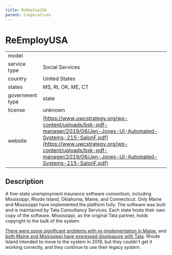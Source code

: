 ```yaml
---
title: ReEmployUSA
parent: Cooperatives
---
```


# ReEmployUSA

|                   |                                          |
|:------------------|:-----------------------------------------|
| model             | 
| service type      | Social Services
| country           | United States
| states            | MS, RI, OK, ME, CT
| government type   | state
| license           | unknown
| website           | [https://www.uwcstrategy.org/wp-content/uploads/bsk-pdf-manager/2019/06/Jen-Jones-UI-Automated-Systems-215-SalonF.pdf](https://www.uwcstrategy.org/wp-content/uploads/bsk-pdf-manager/2019/06/Jen-Jones-UI-Automated-Systems-215-SalonF.pdf)


## Description
A five-state unemployment insurance software consortium, including Mississippi, Rhode Island, Oklahoma, Maine, and Connecticut. Only Maine and Mississippi have implemented the platform fully. The software was built and is maintained by Tata Consultancy Services. Each state hosts their own copy of the software. Mississippi, as the original Tata partner, holds copyright to the bulk of the system.

[There were some significant problems with re-implementation in Maine](https://www.centralmaine.com/2018/03/11/document-maine-agency-botched-unemployment-system-rollout-destroyed-records/), and [both Maine and Mississippi have expressed displeasure with Tata](https://bangordailynews.com/2020/09/03/mainefocus/people-are-still-stuck-in-maines-unemployment-vortex-while-multi-state-leaders-havent-met/). Rhode Island intended to move to the system in 2019, but they couldn't get it working correctly, and they continue to use their legacy system.
